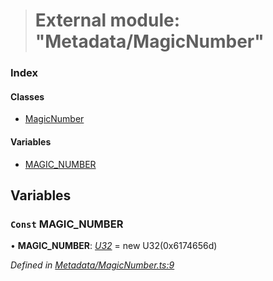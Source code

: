 > # External module: "Metadata/MagicNumber"

### Index

#### Classes

* [MagicNumber](../classes/_metadata_magicnumber_.magicnumber.md)

#### Variables

* [MAGIC_NUMBER](_metadata_magicnumber_.md#const-magic_number)

## Variables

### `Const` MAGIC_NUMBER

• **MAGIC_NUMBER**: *[U32](../classes/_primitive_u32_.u32.md)* =  new U32(0x6174656d)

*Defined in [Metadata/MagicNumber.ts:9](https://github.com/polkadot-js/api/blob/2eee6cf/packages/types/src/Metadata/MagicNumber.ts#L9)*